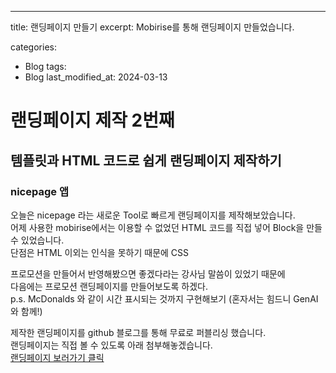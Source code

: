 ---
title:  랜딩페이지 만들기
excerpt: Mobirise를 통해 랜딩페이지 만들었습니다.

categories:
  - Blog
tags:
  - Blog
last_modified_at: 2024-03-13

# 랜딩페이지 제작 2번째

## 템플릿과 HTML 코드로 쉽게 랜딩페이지 제작하기

### nicepage 앱
오늘은 nicepage 라는 새로운 Tool로 빠르게 랜딩페이지를 제작해보았습니다. <br>
어제 사용한 mobirise에서는 이용할 수 없었던 HTML 코드를 직접 넣어 Block을 만들 수 있었습니다. <br>
단점은 HTML 이외는 인식을 못하기 때문에 CSS 

프로모션을 만들어서 반영해봤으면 좋겠다라는 강사님 말씀이 있었기 때문에 <br>
다음에는 프로모션 랜딩페이지를 만들어보도록 하겠다. <br>
p.s. McDonalds 와 같이 시간 표시되는 것까지 구현해보기 (혼자서는 힘드니 GenAI와 함께!)

제작한 랜딩페이지를 github 블로그를 통해 무료로 퍼블리싱 했습니다. <br>
랜딩페이지는 직접 볼 수 있도록 아래 첨부해놓겠습니다. <br>
[랜딩페이지 보러가기 클릭]([https://jameshj0137.github.io/mysite2/index.html)
